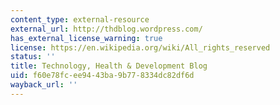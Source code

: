 ```yaml
---
content_type: external-resource
external_url: http://thdblog.wordpress.com/
has_external_license_warning: true
license: https://en.wikipedia.org/wiki/All_rights_reserved
status: ''
title: Technology, Health & Development Blog
uid: f60e78fc-ee94-43ba-9b77-8334dc82df6d
wayback_url: ''
---
```

